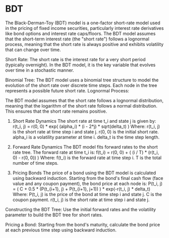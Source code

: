 # BDT

The Black-Derman-Toy (BDT) model is a one-factor short-rate model used in the pricing of fixed income securities, particularly interest rate derivatives like bond options and interest rate caps/floors. The BDT model assumes that the short-term interest rate (the "short rate") follows a lognormal process, meaning that the short rate is always positive and exhibits volatility that can change over time.


Short Rate:
The short rate is the interest rate for a very short period (typically overnight). In the BDT model, it is the key variable that evolves over time in a stochastic manner.

Binomial Tree:
The BDT model uses a binomial tree structure to model the evolution of the short rate over discrete time steps. Each node in the tree represents a possible future short rate.
Lognormal Process:

The BDT model assumes that the short rate follows a lognormal distribution, meaning that the logarithm of the short rate follows a normal distribution. This ensures that the short rate remains positive.

1. Short Rate Dynamics
The short rate at time t_i  and state j is given by:
r(t_i, j) = r(0, 0) * exp( (alpha_i) * (i - 2*j) * sqrt(delta_t) )
Where:
r(t_i, j) is the short rate at time step i and state j.
r(0, 0) is the initial short rate.
alpha_i is a volatility parameter at time i.
delta_t is the time step length.

2. Forward Rate Dynamics
The BDT model fits forward rates to the short rate tree. The forward rate at time t_i is:
f(t_i) = r(0, 0) + ( (i / T) * (r(t_i, 0) - r(0, 0)) )
Where:
f(t_i) is the forward rate at time step i.
T is the total number of time steps.

3. Pricing Bonds
The price of a bond using the BDT model is calculated using backward induction. Starting from the bond's final cash flow (face value and any coupon payment), the bond price at each node is:
P(t_i, j) = ( C + 0.5 * (P(t_{i+1}, j) + P(t_{i+1}, j+1)) ) * exp(-r(t_i, j) * delta_t)
Where:
P(t_i, j) is the price of the bond at time step i and state j.
C is the coupon payment.
r(t_i, j) is the short rate at time step i and state j.


Constructing the BDT Tree:
Use the initial forward rates and the volatility parameter to build the BDT tree for short rates.

Pricing a Bond:
Starting from the bond's maturity, calculate the bond price at each previous time step using backward induction.
